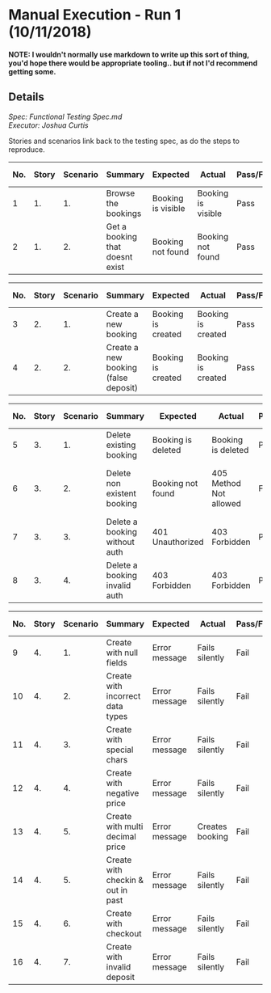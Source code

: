 # Manual Execution - Run 1 (10/11/2018)

**NOTE: I wouldn't normally use markdown to write up this sort of thing, you'd hope there would be appropriate tooling.. but if not I'd recommend getting some.**

## Details
*Spec: Functional Testing Spec.md*<br />
*Executor: Joshua Curtis*

Stories and scenarios link back to the testing spec, as do the steps to reproduce.

| No. | Story | Scenario | Summary                         | Expected           | Actual             | Pass/Fail | Remedial Action |
|-----|-------|----------|---------------------------------|--------------------|--------------------|-----------|-----------------|
| 1   | 1.    | 1.       | Browse the bookings             | Booking is visible | Booking is visible | Pass      | N/A             |
| 2   | 1.    | 2.       | Get a booking that doesnt exist | Booking not found  | Booking not found  | Pass      | N/A             |

| No. | Story | Scenario | Summary                              | Expected           | Actual             | Pass/Fail | Remedial Action |
|-----|-------|----------|--------------------------------------|--------------------|--------------------|-----------|-----------------|
| 3   | 2.    | 1.       | Create a new booking                 | Booking is created | Booking is created | Pass      | N/A             |
| 4   | 2.    | 2.       | Create a new booking (false deposit) | Booking is created | Booking is created | Pass      | N/A             |

| No. | Story | Scenario | Summary                       | Expected           | Actual                 | Pass/Fail | Remedial Action                       |
|-----|-------|----------|-------------------------------|--------------------|------------------------|-----------|---------------------------------------|
| 5   | 3.    | 1.       | Delete existing booking       | Booking is deleted | Booking is deleted     | Pass      | N/A                                   |
| 6   | 3.    | 2.       | Delete non existent booking   | Booking not found  | 405 Method Not allowed | Fail      | Method is allowed, resource not found |
| 7   | 3.    | 3.       | Delete a booking without auth | 401 Unauthorized   | 403 Forbidden          | Pass      | Consider 401, see RFC7235             |
| 8   | 3.    | 4.       | Delete a booking invalid auth | 403 Forbidden      | 403 Forbidden          | Pass      | N/A                                   |

| No. | Story | Scenario | Summary                           | Expected      | Actual          | Pass/Fail | Remedial Action      |
|-----|-------|----------|-----------------------------------|---------------|-----------------|-----------|----------------------|
| 9   | 4.    | 1.       | Create with null fields           | Error message | Fails silently  | Fail      | Implement validation |
| 10  | 4.    | 2.       | Create with incorrect data types  | Error message | Fails silently  | Fail      | Implement validation |
| 11  | 4.    | 3.       | Create with special chars         | Error message | Fails silently  | Fail      | Implement validation |
| 12  | 4.    | 4.       | Create with negative price        | Error message | Fails silently  | Fail      | Implement validation |
| 13  | 4.    | 5.       | Create with multi decimal price   | Error message | Creates booking | Fail      | Implement validation |
| 14  | 4.    | 5.       | Create with checkin & out in past | Error message | Fails silently  | Fail      | Implement validation |
| 15  | 4.    | 6.       | Create with checkout              | Error message | Fails silently  | Fail      | Implement validation |
| 16  | 4.    | 7.       | Create with invalid deposit       | Error message | Fails silently  | Fail      | Implement validation |


